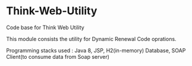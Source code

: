 # Think-Web-Utility
Code base for Think Web Utility

This module consists the utility for Dynamic Renewal Code oprations.

Programming stacks used :
Java 8, 
JSP, 
H2(in-memory) Database, 
SOAP Client(to consume data from Soap server)
